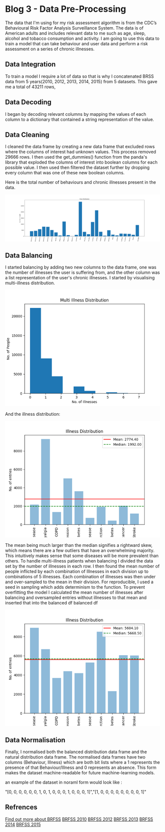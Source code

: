 # Blog 3 - Data Pre-Processing

The data that I'm using for my risk assessment algorithm is from the CDC’s Behavioural Risk Factor Analysis Surveillance System. The data is of American adults and includes relevant data to me such as age, sleep, alcohol and tobacco consumption and activity. I am going to use this data to train a model that can take behaviour and user data and perform a risk assessment on a series of chronic illnesses. 


## Data Integration

To train a model I require a lot of data so that is why I concatenated BRSS data from 5 years(2010, 2012, 2013, 2014, 2015)  from 5 datasets. This gave me a total of 43211 rows,

## Data Decoding

I began by decoding relevant columns by mapping the values of each column to a dictionary that contained a string representation of the value. 

## Data Cleaning

I cleaned the data frame by creating a new data frame that excluded rows where the columns of interest had unknown values. This process removed 29666 rows. I then used the get_dummies() function from the panda's library that exploded the columns of interest into boolean columns for each possible value. I then used then filtered the dataset further by dropping every column that was one of these new boolean columns.

Here is the total number of behaviours and chronic illnesses present in the data.

![](../code/Risk_Assessment/Images/bar_chart.png)


## Data Balancing

 I started balancing by adding two new columns to the data frame, one was the number of illnesses the user is suffering from, and the other column was a list representation of the user's chronic illnesses. I started by visualising multi-illness distribution.



![](../code/Risk_Assessment/Images/Multi_Ilness_Distrabution.png)


And the illness distribution:

![](../code/Risk_Assessment/images/IllnessDistrabution.png)

The mean being much larger than the median signifies a rightward skew, which means there are a few outliers that have an overwhelming majority. This intuitively makes sense that some diseases will be more prevalent than others.  To handle multi-illness patients when balancing I divided the data set by the number of illnesses in each row. I then found the mean number of people inflicted by each combination of Illnesses in each division up to combinations of 5 illnesses. Each combination of illnesses was then under and over-sampled to the mean in their division. For reproducible, I used a seed in sampling which adds determinism to the function. To prevent overfitting the model I calculated the mean number of illnesses after balancing and oversampled entries without illnesses to that mean and inserted that into the balanced df balanced df

![](../code/Risk_Assessment/images/BalancedIllnessDistrabution.png)

## Data Normalisation

Finally, I normalised both the balanced distribution data frame and the natural distribution data frame. The normalised data frames have two columns (Behaviour, Illness) which are both bit lists where a 1 represents the presence of that Behaviour/Illness and 0 represents an absence. This form makes the dataset machine-readable for future machine-learning models.

an example of the dataset in noraml form would look like : 

"[0, 0, 0, 0, 0, 0, 1, 0, 1, 0, 0, 0, 1, 0, 0, 0, 1]","[1, 0, 0, 0, 0, 0, 0, 0, 0, 1]" 


## Refrences 
[Find out more about BRFSS](https://www.cdc.gov/brfss/index.html)
[BRFSS 2010](https://data.world/healthdatany/hb5k-887e)
[BRFSS 2012](https://data.world/healthdatany/dyfn-y736)
[BRFSS 2013](https://data.world/healthdatany/mjxr-yn9c)
[BRFSS 2014](https://data.world/healthdatany/ttzx-73qb)
[BRFSS 2015](https://data.world/healthdatany/rcr8-b3jj)
